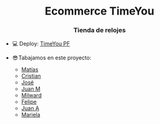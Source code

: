 <h1 align="center">Ecommerce TimeYou</h1>
<h3 align="center">Tienda de relojes</h3>

- 💻 Deploy: [TimeYou PF](https://timeyou.vercel.app/)

- 😎 Tabajamos en este proyecto:
  - [Matías](https://github.com/mnlencina)
  - [Cristian](https://github.com/CVazquezOpalka)
  - [José](https://github.com/josePerezt)
  - [Juan M](https://github.com/JuanmaMendoza)
  - [Milward](https://github.com/1000ward)
  - [Felipe](https://github.com/felipewyss)
  - [Juan A](https://github.com/JuanManuelA12)
  - [Mariela](https://github.com/Magaerv)
